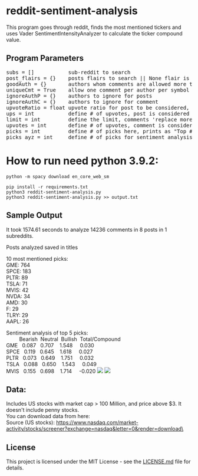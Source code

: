 # reddit-sentiment-analysis
This program goes through reddit, finds the most mentioned tickers and uses Vader SentimentIntensityAnalyzer to calculate the ticker compound value.  

## Program Parameters
<pre>
subs = []           sub-reddit to search
post_flairs = {}    posts flairs to search || None flair is automatically considered
goodAuth = {}       authors whom comments are allowed more than once
uniqueCmt = True    allow one comment per author per symbol
ignoreAuthP = {}    authors to ignore for posts
ignoreAuthC = {}    authors to ignore for comment 
upvoteRatio = float upvote ratio for post to be considered, 0.70 = 70%
ups = int           define # of upvotes, post is considered if upvotes exceed this #
limit = int         define the limit, comments 'replace more' limit
upvotes = int       define # of upvotes, comment is considered if upvotes exceed this #
picks = int         define # of picks here, prints as "Top ## picks are:"
picks_ayz = int     define # of picks for sentiment analysis
</pre>

# How to run need python 3.9.2:

    python -m spacy download en_core_web_sm
    
    pip install -r requirements.txt
    python3 reddit-sentiment-analysis.py
    python3 reddit-sentiment-analysis.py >> output.txt
    
## Sample Output
It took 1574.61 seconds to analyze 14236 comments in 8 posts in 1 subreddits.

Posts analyzed saved in titles

10 most mentioned picks:\
GME: 764\
SPCE: 183\
PLTR: 89\
TSLA: 71\
MVIS: 42\
NVDA: 34\
AMD: 30\
F: 29\
TLRY: 29\
AAPL: 26

Sentiment analysis of top 5 picks:\
     &nbsp;&nbsp;&nbsp; &nbsp; &nbsp; &nbsp;Bearish &nbsp;Neutral &nbsp;Bullish&nbsp; Total/Compound\
GME   &nbsp; 0.087  &nbsp; 0.707  &nbsp;&nbsp; 1.548    &nbsp;&nbsp;&nbsp;      0.030\
SPCE  &nbsp; 0.119  &nbsp; 0.645  &nbsp;&nbsp; 1.618    &nbsp;&nbsp;&nbsp;      0.027\
PLTR  &nbsp; 0.073  &nbsp; 0.649  &nbsp;&nbsp; 1.751    &nbsp;&nbsp;&nbsp;      0.032\
TSLA  &nbsp; 0.088  &nbsp; 0.650  &nbsp;&nbsp; 1.543    &nbsp;&nbsp;&nbsp;      0.049\
MVIS  &nbsp; 0.155  &nbsp; 0.698  &nbsp;&nbsp; 1.714    &nbsp;&nbsp;&nbsp;     -0.020
![](mentioned.png)
![](sentiment.png)

## Data:
Includes US stocks with market cap > 100 Million, and price above $3. It doesn't include penny stocks.\
You can download data from here:\
Source (US stocks):  https://www.nasdaq.com/market-activity/stocks/screener?exchange=nasdaq&letter=0&render=download\



## License

This project is licensed under the MIT License - see the [LICENSE.md](LICENSE.md) file for details.

